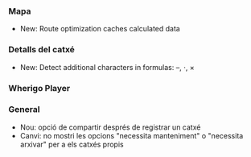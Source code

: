 
### Mapa
- New: Route optimization caches calculated data

### Detalls del catxé
- New: Detect additional characters in formulas: –, ⋅, ×

### Wherigo Player

### General
- Nou: opció de compartir després de registrar un catxé
- Canvi: no mostri les opcions "necessita manteniment" o "necessita arxivar" per a els catxés propis
